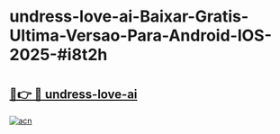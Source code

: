 # undress-love-ai-Baixar-Gratis-Ultima-Versao-Para-Android-IOS-2025-#i8t2h

# <h2><a href="https://ainizakaria.my?title=undress-love-ai&ref=24M">🔗👉 🔴 undress-love-ai</a></h2>

[![acn](https://github.com/user-attachments/assets/0f9c940e-d8b0-45ae-aac7-cd30a18b3e1c)](https://ainizakaria.my?title=undress-love-ai&ref=24M)

